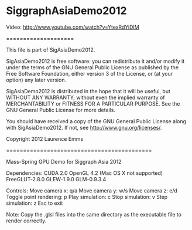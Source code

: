 SiggraphAsiaDemo2012
====================

Video: http://www.youtube.com/watch?v=YtexRdYiDIM

====================

This file is part of SigAsiaDemo2012.

SigAsiaDemo2012 is free software: you can redistribute it and/or modify
it under the terms of the GNU General Public License as published by
the Free Software Foundation, either version 3 of the License, or
(at your option) any later version.

SigAsiaDemo2012 is distributed in the hope that it will be useful,
but WITHOUT ANY WARRANTY; without even the implied warranty of
MERCHANTABILITY or FITNESS FOR A PARTICULAR PURPOSE.  See the
GNU General Public License for more details.

You should have received a copy of the GNU General Public License
along with SigAsiaDemo2012.  If not, see <http://www.gnu.org/licenses/>.

Copyright 2012 Laurence Emms

===========================================

Mass-Spring GPU Demo for Siggraph Asia 2012

Dependencies:
CUDA 2.0
OpenGL 4.2 (Mac OS X not supported)
FreeGLUT-2.8.0
GLEW-1.9.0
GLM-0.9.3.4

Controls:
Move camera x: q/a
Move camera y: w/s
Move camera z: e/d
Toggle point rendering: p
Play simulation: c
Stop simulation: v
Step simulation: z
Esc to exit

Note: Copy the .glsl files into the same directory as the executable file to render correctly.
